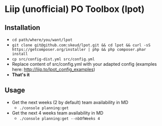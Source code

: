 # Liip (unofficial) PO Toolbox (lpot)

## Installation
* `cd path/where/you/want/lpot`
* `git clone git@github.com:skeud/lpot.git && cd lpot && curl -sS https://getcomposer.org/installer | php && php composer.phar install`
* `cp src/config-dist.yml src/config.yml`
* Replace content of src/config.yml with your adapted config (examples here: http://liip.to/lpot_config_examples)
* **That's it**

## Usage
* Get the next weeks (2 by default) team availability in MD
    * `./console planning:get`
* Get the next 4 weeks team availability in MD
    * `./console planning:get --nbOfWeeks 4`
